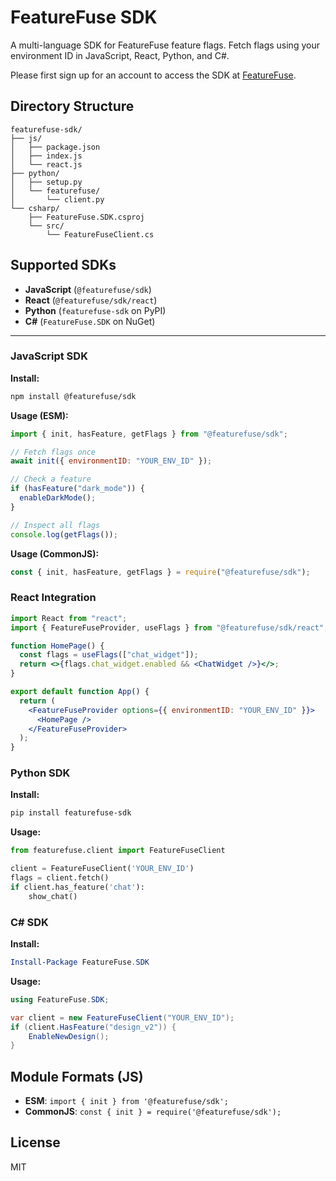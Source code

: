 # FeatureFuse SDK

A multi-language SDK for FeatureFuse feature flags. Fetch flags using your environment ID in JavaScript, React, Python, and C#.

Please first sign up for an account to access the SDK at [FeatureFuse](https://featurefuse.yeshivsher.com).

## Directory Structure

```
featurefuse-sdk/
├── js/
│   ├── package.json
│   ├── index.js
│   └── react.js
├── python/
│   ├── setup.py
│   └── featurefuse/
│       └── client.py
└── csharp/
    ├── FeatureFuse.SDK.csproj
    └── src/
        └── FeatureFuseClient.cs
```

## Supported SDKs

- **JavaScript** (`@featurefuse/sdk`)
- **React** (`@featurefuse/sdk/react`)
- **Python** (`featurefuse-sdk` on PyPI)
- **C#** (`FeatureFuse.SDK` on NuGet)

---

### JavaScript SDK

**Install:**

```bash
npm install @featurefuse/sdk
```

**Usage (ESM):**

```js
import { init, hasFeature, getFlags } from "@featurefuse/sdk";

// Fetch flags once
await init({ environmentID: "YOUR_ENV_ID" });

// Check a feature
if (hasFeature("dark_mode")) {
  enableDarkMode();
}

// Inspect all flags
console.log(getFlags());
```

**Usage (CommonJS):**

```js
const { init, hasFeature, getFlags } = require("@featurefuse/sdk");
```

### React Integration

```jsx
import React from "react";
import { FeatureFuseProvider, useFlags } from "@featurefuse/sdk/react";

function HomePage() {
  const flags = useFlags(["chat_widget"]);
  return <>{flags.chat_widget.enabled && <ChatWidget />}</>;
}

export default function App() {
  return (
    <FeatureFuseProvider options={{ environmentID: "YOUR_ENV_ID" }}>
      <HomePage />
    </FeatureFuseProvider>
  );
}
```

### Python SDK

**Install:**

```bash
pip install featurefuse-sdk
```

**Usage:**

```python
from featurefuse.client import FeatureFuseClient

client = FeatureFuseClient('YOUR_ENV_ID')
flags = client.fetch()
if client.has_feature('chat'):
    show_chat()
```

### C# SDK

**Install:**

```powershell
Install-Package FeatureFuse.SDK
```

**Usage:**

```csharp
using FeatureFuse.SDK;

var client = new FeatureFuseClient("YOUR_ENV_ID");
if (client.HasFeature("design_v2")) {
    EnableNewDesign();
}
```

## Module Formats (JS)

- **ESM**: `import { init } from '@featurefuse/sdk';`
- **CommonJS**: `const { init } = require('@featurefuse/sdk');`

## License

MIT
